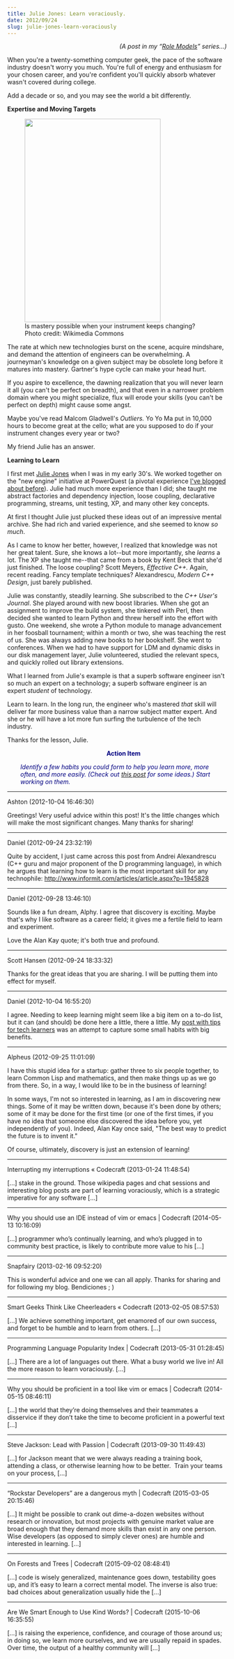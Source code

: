 ```yaml
---
title: Julie Jones: Learn voraciously.
date: 2012/09/24
slug: julie-jones-learn-voraciously
---
```


<p style="text-align:right;"><em>(A post in my “<a href="/category/role-models/">Role Models</a>” series…)</em></p>
When you're a twenty-something computer geek, the pace of the software industry doesn't worry you much. You're full of energy and enthusiasm for your chosen career, and you're confident you'll quickly absorb whatever wasn't covered during college.

Add a decade or so, and you may see the world a bit differently.

<strong>Expertise and Moving Targets</strong>

<figure><img title="cello" src="http://upload.wikimedia.org/wikipedia/commons/thumb/8/89/Cello_study.jpg/320px-Cello_study.jpg" alt="" width="312" height="467" /><figcaption>Is mastery possible when your instrument keeps changing? Photo credit: Wikimedia Commons</figcaption></figure>

The rate at which new technologies burst on the scene, acquire mindshare, and demand the attention of engineers can be overwhelming. A journeyman's knowledge on a given subject may be obsolete long before it matures into mastery. Gartner's hype cycle can make your head hurt.

If you aspire to excellence, the dawning realization that you will never learn it all (you can't be perfect on breadth), and that even in a narrower problem domain where you might specialize, flux will erode your skills (you can't be perfect on depth) might cause some angst.

Maybe you've read Malcom Gladwell's <em>Outliers. </em>Yo Yo Ma put in 10,000 hours to become great at the cello; what are you supposed to do if your instrument changes every year or two?

My friend Julie has an answer.

<strong>Learning to Learn</strong>

I first met <a href="http://www.linkedin.com/pub/julie-jones/15/908/768" target="_blank">Julie Jones</a> when I was in my early 30's. We worked together on the "new engine" initiative at PowerQuest (a pivotal experience <a title="Roland Whatcott: Manage momentum." href="/2012/09/21/roland-whatcott-manage-momentum/">I've blogged about before</a>). Julie had much more experience than I did; she taught me abstract factories and dependency injection, loose coupling, declarative programming, streams, unit testing, XP, and many other key concepts.

At first I thought Julie just plucked these ideas out of an impressive mental archive. She had rich and varied experience, and she seemed to know <em>so much</em>.

As I came to know her better, however, I realized that knowledge was not her great talent. Sure, she knows a lot--but more importantly, she <em>learns</em> a lot. The XP she taught me--that came from a book by Kent Beck that she'd just finished. The loose coupling? Scott Meyers, <em>Effective C++. </em>Again, recent reading. Fancy template techniques? Alexandrescu, <em>Modern C++ Design</em>, just barely published.

Julie was constantly, steadily learning. She subscribed to the <em>C++ User's Journal</em>. She played around with new boost libraries. When she got an assignment to improve the build system, she tinkered with Perl, then decided she wanted to learn Python and threw herself into the effort with gusto. One weekend, she wrote a Python module to manage advancement in her foosball tournament; within a month or two, she was teaching the rest of us. She was always adding new books to her bookshelf. She went to conferences. When we had to have support for LDM and dynamic disks in our disk management layer, Julie volunteered, studied the relevant specs, and quickly rolled out library extensions.

What I learned from Julie's example is that a superb software engineer isn't so much an expert on a technology; a superb software engineer is an expert <em>student</em> of technology.

Learn to learn. In the long run, the engineer who's mastered <em>that</em> skill will deliver far more business value than a narrow subject matter expert. And she or he will have a lot more fun surfing the turbulence of the tech industry.

Thanks for the lesson, Julie.
<p style="padding-left:30px;text-align:center;"><span style="color:#000080;"><strong>Action Item</strong></span></p>
<p style="padding-left:30px;"><span style="color:#000080;"><em>Identify a few habits you could form to help you learn more, more often, and more easily. (Check out <a title="Six Learning Tips For Tech Folks" href="/2012/09/25/six-learning-tips-for-tech-folks/">this post</a> for some ideas.) Start working on them.</em></span></p>

---

Ashton (2012-10-04 16:46:30)

Greetings! Very useful advice within this post! It's the little changes which will make the most significant changes. Many thanks for sharing!

---

Daniel (2012-09-24 23:32:19)

Quite by accident, I just came across this post from Andrei Alexandrescu (C++ guru and major proponent of the D programming language), in which he argues that learning how to learn is the most important skill for any technophile: http://www.informit.com/articles/article.aspx?p=1945828

---

Daniel (2012-09-28 13:46:10)

Sounds like a fun dream, Alphy. I agree that discovery is exciting. Maybe that's why I like software as a career field; it gives me a fertile field to learn and experiment.

Love the Alan Kay quote; it's both true and profound.

---

Scott Hansen (2012-09-24 18:33:32)

Thanks for the great ideas that you are sharing. I will be putting them into effect for myself.

---

Daniel (2012-10-04 16:55:20)

I agree. Needing to keep learning might seem like a big item on a to-do list, but it can (and should) be done here a little, there a little. My <a href="/2012/09/25/six-learning-tips-for-tech-folks/" title="Six Learning Tips For Tech Folks" rel="nofollow">post with tips for tech learners</a> was an attempt to capture some small habits with big benefits.

---

Alpheus (2012-09-25 11:01:09)

I have this stupid idea for a startup:  gather three to six people together, to learn Common Lisp and mathematics, and then make things up as we go from there.  So, in a way, I would like to be in the business of learning!

In some ways, I'm not so interested in learning, as I am in discovering new things.  Some of it may be written down, because it's been done by others; some of it may be done for the first time (or one of the first times, if you have no idea that someone else discovered the idea before you, yet independently of you).  Indeed, Alan Kay once said, "The best way to predict the future is to invent it."

Of course, ultimately, discovery is just an extension of learning!

---

Interrupting my interruptions &laquo; Codecraft (2013-01-24 11:48:54)

[...] stake in the ground. Those wikipedia pages and chat sessions and interesting blog posts are part of learning voraciously, which is a strategic imperative for any software [...]

---

Why you should use an IDE instead of vim or emacs | Codecraft (2014-05-13 10:16:09)

[…] programmer who’s continually learning, and who’s plugged in to community best practice, is likely to contribute more value to his […]

---

Snapfairy (2013-02-16 09:52:20)

This is wonderful advice and one we can all apply.  Thanks for sharing and for following my blog. Bendiciones ; )

---

Smart Geeks Think Like Cheerleaders &laquo; Codecraft (2013-02-05 08:57:53)

[...] We achieve something important, get enamored of our own success, and forget to be humble and to learn from others. [...]

---

Programming Language Popularity Index | Codecraft (2013-05-31 01:28:45)

[…] There are a lot of languages out there. What a busy world we live in! All the more reason to learn voraciously. […]

---

Why you should be proficient in a tool like vim or emacs | Codecraft (2014-05-15 08:46:11)

[…] the world that they’re doing themselves and their teammates a disservice if they don’t take the time to become proficient in a powerful text […]

---

Steve Jackson: Lead with Passion | Codecraft (2013-09-30 11:49:43)

[…] for Jackson meant that we were always reading a training book, attending a class, or otherwise learning how to be better.  Train your teams on your process, […]

---

&#8220;Rockstar Developers&#8221; are a dangerous myth | Codecraft (2015-03-05 20:15:46)

[…] It might be possible to crank out dime-a-dozen websites without research or innovation, but most projects with genuine market value are broad enough that they demand more skills than exist in any one person. Wise developers (as opposed to simply clever ones) are humble and interested in learning. […]

---

On Forests and Trees | Codecraft (2015-09-02 08:48:41)

[…] code is wisely generalized, maintenance goes down, testability goes up, and it’s easy to learn a correct mental model. The inverse is also true: bad choices about generalization usually hide the […]

---

Are We Smart Enough to Use Kind Words? | Codecraft (2015-10-06 16:35:55)

[…] is raising the experience, confidence, and courage of those around us; in doing so, we learn more ourselves, and we are usually repaid in spades. Over time, the output of a healthy community will […]